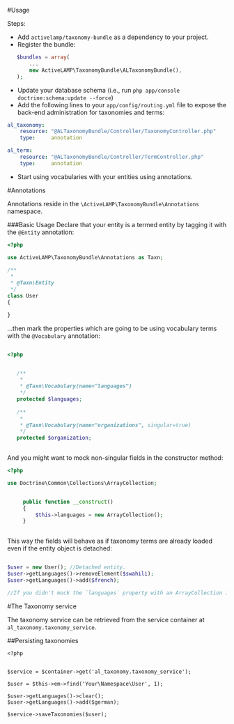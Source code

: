 #Usage

Steps:

* Add `activelamp/taxonomy-bundle` as a dependency to your project.
* Register the bundle:

```php
   $bundles = array(
       ...
       new ActiveLAMP\TaxonomyBundle\ALTaxonomyBundle(),
   );
```

* Update your database schema (i.e., run `php app/console doctrine:schema:update --force`)
* Add the following lines to your `app/config/routing.yml` file to expose the back-end administration for taxonomies and terms:

```yml
al_taxonomy:
    resource: "@ALTaxonomyBundle/Controller/TaxonomyController.php"
    type:     annotation

al_term:
    resource: "@ALTaxonomyBundle/Controller/TermController.php"
    type:     annotation
```

* Start using vocabularies with your entities using annotations.


#Annotations

Annotations reside in the `\ActiveLAMP\TaxonomyBundle\Annotations` namespace.

###Basic Usage
Declare that your entity is a termed entity by tagging it with the `@Entity` annotation:

```php
<?php

use ActiveLAMP\TaxonomyBundle\Annotations as Taxn;

/**
 *
 * @Taxn\Entity
 */
class User
{

}
```

...then mark the properties which are going to be using vocabulary terms with the `@Vocabulary` annotation:

```php

<?php


   /**
    *
    * @Taxn\Vocabulary(name="languages")
    */
   protected $languages;
   
   /**
    *
    * @Taxn\Vocabulary(name="organizations", singular=true)
    */
   protected $organization;
 
```

And you might want to mock non-singular fields in the constructor method:

```php
<?php

use Doctrine\Common\Collections\ArrayCollection;


     public function __construct()
     {
         $this->languages = new ArrayCollection();
     }
     
```

This way the fields will behave as if taxonomy terms are already loaded even if the entity object is detached:

```php

$user = new User(); //Detached entity.
$user->getLanguages()->removeElement($swahili);
$user->getLanguages()->add($french);

//If you didn't mock the `languages` property with an ArrayCollection instance, the last two calls will throw errors.

```

#The Taxonomy service

The taxonomy service can be retrieved from the service container at `al_taxonomy.taxonomy_service`.

##Persisting taxonomies

```
<?php


$service = $container->get('al_taxonomy.taxonomy_service');

$user = $this->em->find('Your\Namespace\User', 1);

$user->getLanguages()->clear();
$user->getLanguages()->add($german);

$service->saveTaxonomies($user);
```



